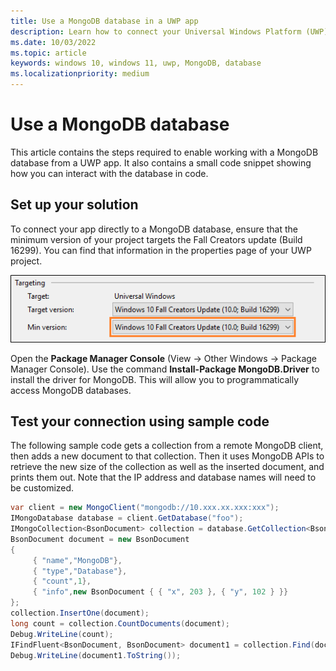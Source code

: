 ```yaml
---
title: Use a MongoDB database in a UWP app
description: Learn how to connect your Universal Windows Platform (UWP) app directly to a MongoDB database and test the connection programmatically.
ms.date: 10/03/2022
ms.topic: article
keywords: windows 10, windows 11, uwp, MongoDB, database
ms.localizationpriority: medium
---
```


# Use a MongoDB database

This article contains the steps required to enable working with a MongoDB database from a UWP app. It also contains a small code snippet showing how you can interact with the database in code.

## Set up your solution

To connect your app directly to a MongoDB database, ensure that the minimum version of your project targets the Fall Creators update (Build 16299).  You can find that information in the properties page of your UWP project.

![Image of the Targeting property pane in VisualStudio showing the target and minimum versions set to the Fall Creators Update](images/min-version-fall-creators.png)

Open the **Package Manager Console** (View -> Other Windows -> Package Manager Console). Use the command **Install-Package MongoDB.Driver** to install the driver for MongoDB. This will allow you to programmatically access MongoDB databases.

## Test your connection using sample code

The following sample code gets a collection from a remote MongoDB client, then adds a new document to that collection. Then it uses MongoDB APIs to retrieve the new size of the collection as well as the inserted document, and prints them out. Note that the IP address and database names will need to be customized.

```csharp
var client = new MongoClient("mongodb://10.xxx.xx.xxx:xxx");
IMongoDatabase database = client.GetDatabase("foo");
IMongoCollection<BsonDocument> collection = database.GetCollection<BsonDocument>("bar");
BsonDocument document = new BsonDocument
{
     { "name","MongoDB"},
     { "type","Database"},
     { "count",1},
     { "info",new BsonDocument { { "x", 203 }, { "y", 102 } }}
};
collection.InsertOne(document);
long count = collection.CountDocuments(document);
Debug.WriteLine(count);
IFindFluent<BsonDocument, BsonDocument> document1 = collection.Find(document);
Debug.WriteLine(document1.ToString());
```
